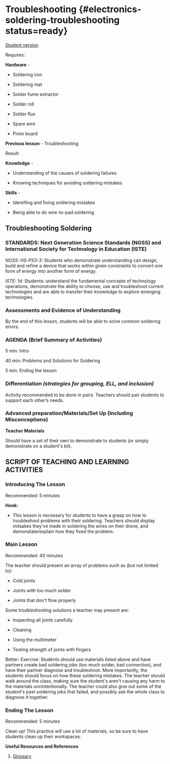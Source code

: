 # Troubleshooting {#electronics-soldering-troubleshooting status=ready}

[Student version](+duckiesky_high_school_student#electronics-soldering-troubleshooting)

<div class='requirements' markdown='1'>

Requires: 

**Hardware** - 

- Soldering iron

- Soldering mat

- Solder fume extractor

- Solder roll

- Solder flux

- Spare wire

- Proto board

**Previous lesson** - Troubleshooting

Result:

**Knowledge** - 

- Understanding of the causes of soldering failures

- Knowing techniques for avoiding soldering mistakes

**Skills** - 

- Identifing and fixing soldering mistakes

- Being able to do wire-to-pad soldering

</div>

## Troubleshooting Soldering

### STANDARDS: Next Generation Science Standards (NGSS) and International Society for Technology in Education (ISTE)

_NGSS: HS-PS3-3_: Students who demonstrate understanding can design, build and refine a device that works within given constraints to convert one form of energy into another form of energy. 

_ISTE: 1d_: Students: understand the fundamental concepts of technology operations, demonstrate the ability to choose, use and troubleshoot current technologies and are able to transfer their knowledge to explore emerging technologies.

### Assessments and Evidence of Understanding

By the end of this lesson, students will be able to solve common soldering errors. 

### AGENDA (Brief Summary of Activities)

5 min: Intro

40 min: Problems and Solutions for Soldering

5 min: Ending the lesson

### Differentiation _(strategies for grouping, ELL, and inclusion)_

Activity recommended to be done in pairs. Teachers should pair students to support each other’s needs.

### Advanced preparation/Materials/Set Up (Including Misconceptions)

**Teacher Materials**

Should have a set of their own to demonstrate to students (or simply demonstrate on a student's kit). 


## SCRIPT OF TEACHING AND LEARNING ACTIVITIES


### Introducing The Lesson

Recommended: 5 minutes

**Hook:** 

- This lesson is necessary for students to have a grasp on how to troubleshoot problems with their soldering. Teachers should display mitsakes they've made in soldering the wires on their drone, and demonstate/explain how they fixed the problem.

### Main Lesson

Recommended: 40 minutes

The teacher should present an array of problems such as (but not limited to):

- Cold joints

- Joints with too much solder

- Joints that don't flow properly

Some troubleshooting solutions a teacher may present are:

- Inspecting all joints carefully

- Cleaning

- Using the multimeter

- Testing strength of joints with fingers

Better: Exercise: Students should use materials listed above and have partners create bad soldering jobs (too much solder, bad connection), and have their partner diagnose and troubleshoot. More importantly, the students should focus on how these soldering mistakes. The teacher should walk around the class, making sure the student's aren't causing any harm to the materials unnintentionally. The teacher could also give out some of the student's past soldering jobs that failed, and possibly ask the whole class to diagnose it together.

### Ending The Lesson

Recommended: 5 minutes

Clean up! This practice will use a lot of materials, so be sure to have students clean up their workspaces.

**Useful Resources and References**

1. [Glossary](https://docs.google.com/document/d/1LJzESfH8VnLDAitNTwwa-iDZs-zY-KM2v1EuWFoLz6A/edit?usp=sharing)
